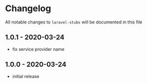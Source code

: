 # Changelog

All notable changes to `laravel-stubs` will be documented in this file

## 1.0.1 - 2020-03-24

- fix service provider name

## 1.0.0 - 2020-03-24

- initial release
